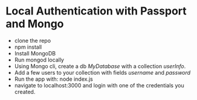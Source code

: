 # Local Authentication with Passport and Mongo

- clone the repo
- npm install
- Install MongoDB
- Run mongod locally
- Using Mongo cli, create a db *MyDatabase* with a collection *userInfo*.
- Add a few users to your collection with fields *username* and *password*
- Run the app with: node index.js
- navigate to localhost:3000 and login with one of the credentials you created.
